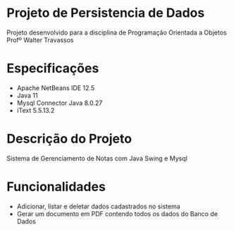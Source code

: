 # Projeto de Persistencia de Dados
Projeto desenvolvido para a disciplina de Programação Orientada a Objetos
Profº Walter Travassos

# Especificações
- Apache NetBeans IDE 12.5
- Java 11
- Mysql Connector Java 8.0.27
- iText 5.5.13.2

# Descrição do Projeto
Sistema de Gerenciamento de Notas com Java Swing e Mysql

# Funcionalidades
- Adicionar, listar e deletar dados cadastrados no sistema 
- Gerar um documento em PDF contendo todos os dados do Banco de Dados
